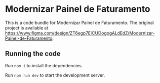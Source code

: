 
  # Modernizar Painel de Faturamento

  This is a code bundle for Modernizar Painel de Faturamento. The original project is available at https://www.figma.com/design/ZT6egp7EICUDogogALdEdZ/Modernizar-Painel-de-Faturamento.

  ## Running the code

  Run `npm i` to install the dependencies.

  Run `npm run dev` to start the development server.
  